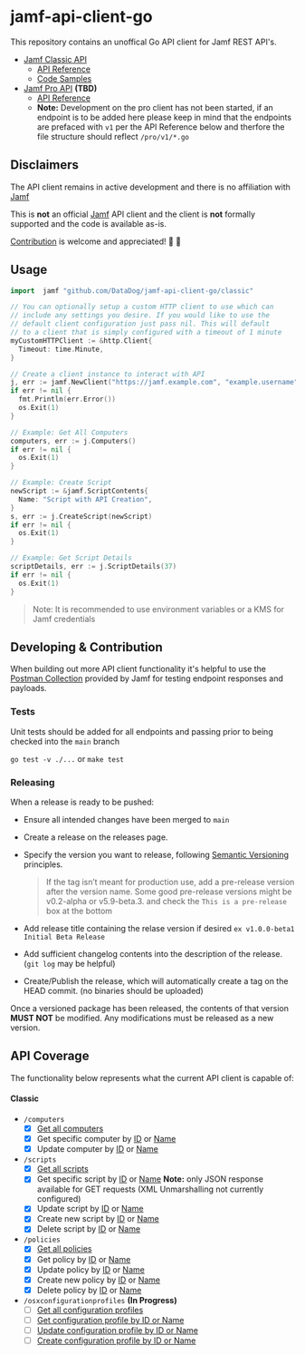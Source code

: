 # jamf-api-client-go

This repository contains an unoffical Go API client for Jamf REST API's.
  - [Jamf Classic API](https://www.jamf.com/developers/apis/classic/overview/)
    - [API Reference](https://www.jamf.com/developers/apis/classic/reference/)
    - [Code Samples](https://www.jamf.com/developers/apis/classic/code-samples/)
  - [Jamf Pro API](https://www.jamf.com/developers/apis/jamf-pro/overview/) **(TBD)**
    - [API Reference](https://www.jamf.com/developers/apis/jamf-pro/reference/)
    - **Note:** Development on the pro client has not been started, if an endpoint is to be added here please keep in mind that the endpoints are prefaced with `v1` per the API Reference below and therfore the file structure should reflect `/pro/v1/*.go`

## Disclaimers

The API client remains in active development and there is no affiliation with [Jamf](https://github.com/jamf)

This is **not** an official [Jamf](https://github.com/jamf) API client and the client is **not** formally
supported and the code is available as-is.

[Contribution](https://github.com/DataDog/jamf-api-client-go/CONTRIBUTING.md) is welcome and appreciated! 🚀 💜
## Usage

```go
import  jamf "github.com/DataDog/jamf-api-client-go/classic"

// You can optionally setup a custom HTTP client to use which can
// include any settings you desire. If you would like to use the 
// default client configuration just pass nil. This will default 
// to a client that is simply configured with a timeout of 1 minute
myCustomHTTPClient := &http.Client{
  Timeout: time.Minute,
}

// Create a client instance to interact with API
j, err := jamf.NewClient("https://jamf.example.com", "example.username", "super-secret-password", myCustomHTTPClient)
if err != nil {
  fmt.Println(err.Error())
  os.Exit(1)
}

// Example: Get All Computers
computers, err := j.Computers()
if err != nil {
  os.Exit(1)
}

// Example: Create Script
newScript := &jamf.ScriptContents{
  Name: "Script with API Creation",
}
s, err := j.CreateScript(newScript)
if err != nil {
  os.Exit(1)
}

// Example: Get Script Details
scriptDetails, err := j.ScriptDetails(37)
if err != nil {
  os.Exit(1)
}
```
> Note: It is recommended to use environment variables or a KMS for Jamf credentials

## Developing & Contribution

When building out more API client functionality it's helpful to use the [Postman Collection](https://github.com/jamf/Classic-API-Postman-Collection) provided by Jamf for testing endpoint responses and payloads.
### Tests

Unit tests should be added for all endpoints and passing prior to being checked into the `main` branch

 `go test -v ./...` or `make test`
### Releasing

When a release is ready to be pushed:
- Ensure all intended changes have been merged to `main`
- Create a release on the releases page.
- Specify the version you want to release, following [Semantic Versioning](https://semver.org/spec) principles.
  
  > If the tag isn’t meant for production use, add a pre-release version after the version name. Some good pre-release versions might be v0.2-alpha or v5.9-beta.3. and check the `This is a pre-release` box at the bottom

- Add release title containing the relase version if desired `ex v1.0.0-beta1 Initial Beta Release`
- Add sufficient changelog contents into the description of the release. (`git log` may be helpful)
- Create/Publish the release, which will automatically create a tag on the HEAD commit. (no binaries should be uploaded)

Once a versioned package has been released, the contents of that version **MUST NOT** be modified. Any modifications must be released as a new version.

## API Coverage

The functionality below represents what the current API client is capable of:

#### Classic
  - `/computers`
    - [x] [Get all computers](https://www.jamf.com/developers/apis/classic/reference/#/computers/findComputers)
    - [x] Get specific computer by [ID](https://www.jamf.com/developers/apis/classic/reference/#/computers/findComputersById) or [Name](https://www.jamf.com/developers/apis/classic/reference/#/computers/findComputersByName)
    - [x] Update computer by [ID](https://www.jamf.com/developers/apis/classic/reference/#/computers/updateComputerById) or [Name](https://www.jamf.com/developers/apis/classic/reference/#/computers/updateComputerByName)

  - `/scripts`
    - [x] [Get all scripts](https://www.jamf.com/developers/apis/classic/reference/#/scripts/findScripts)
    - [x] Get specific script by [ID](https://www.jamf.com/developers/apis/classic/reference/#/scripts/findScriptsById) or [Name](https://www.jamf.com/developers/apis/classic/reference/#/scripts/findScriptsByName) **Note:** only JSON response available for GET requests (XML Unmarshalling not currently configured)
    - [x] Update script by [ID](https://www.jamf.com/developers/apis/classic/reference/#/scripts/updateScriptById) or [Name](https://www.jamf.com/developers/apis/classic/reference/#/scripts/updateScriptByName)
    - [x] Create new script by [ID](https://www.jamf.com/developers/apis/classic/reference/#/scripts/createScriptById) or [Name](https://www.jamf.com/developers/apis/classic/reference/#/scripts/createScriptByName)
    - [x] Delete script by [ID](https://www.jamf.com/developers/apis/classic/reference/#/scripts/deleteScriptById) or [Name](https://www.jamf.com/developers/apis/classic/reference/#/scripts/deleteScriptByName)

  - `/policies`
    - [x] [Get all policies](https://www.jamf.com/developers/apis/classic/reference/#/policies/findPolicies)
    - [x] Get policy by [ID](https://www.jamf.com/developers/apis/classic/reference/#/policies/findPoliciesById) or [Name](https://www.jamf.com/developers/apis/classic/reference/#/policies/findPoliciesByName)
    - [x] Update policy by [ID](https://www.jamf.com/developers/apis/classic/reference/#/policies/updatePolicyById) or [Name](https://www.jamf.com/developers/apis/classic/reference/#/policies/updatePolicyByName)
    - [x] Create new policy by [ID](https://www.jamf.com/developers/apis/classic/reference/#/policies/createPolicyById) or [Name](https://www.jamf.com/developers/apis/classic/reference/#/policies/updatePolicyByName)
    - [x] Delete policy by [ID](https://www.jamf.com/developers/apis/classic/reference/#/policies/deletePolicyById) or [Name](https://www.jamf.com/developers/apis/classic/reference/#/policies/deletePolicyByName)

  - `/osxconfigurationprofiles` **(In Progress)**
    - [ ] [Get all configuration profiles](https://www.jamf.com/developers/apis/classic/reference/#/osxconfigurationprofiles/findOsxConfigurationProfiles)
    - [ ] [Get configuration profile by ID or Name](https://www.jamf.com/developers/apis/classic/reference/#/osxconfigurationprofiles/findOsxConfigurationProfilesById)
    - [ ] [Update configuration profile by ID or Name](https://www.jamf.com/developers/apis/classic/reference/#/osxconfigurationprofiles/updateOsxConfigurationProfileById)
    - [ ] [Create configuration profile by ID or Name](https://www.jamf.com/developers/apis/classic/reference/#/osxconfigurationprofiles/createOsxConfigurationProfileById)
